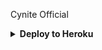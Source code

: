 Cynite Official 
<details><summary><b>Deploy to Heroku</b></summary>
<p>
<br>
<a href="https://heroku.com/deploy?template=https://github.com/hintpirox/setapi">
  <img src="https://www.herokucdn.com/deploy/button.svg" alt="Deploy">
</a>
</p>
</details>
